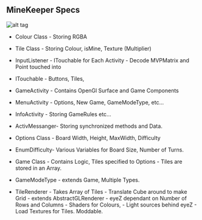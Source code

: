 MineKeeper Specs
----------------

![alt tag](http://archiloci.com/wp-content/uploads/2012/10/%C2%A9Simona-Rota_6-1024x682.jpg)

- Colour Class  - Storing RGBA
- Tile Class 	- Storing Colour, isMine, Texture (Multiplier)

- InputListener - ITouchable for Each Activity
		- Decode MVPMatrix and Point touched into  

- ITouchable   	- Buttons, Tiles, 

- GameActivity 	- Contains OpenGl Surface and Game Components
- MenuActivity 	- Options, New Game, GameModeType, etc...
- InfoActivity  - Storing GameRules etc...

- ActivMessanger- Storing synchronized methods and Data.
- Options Class - Board Width, Height, MaxWidth, Difficulty
- EnumDifficulty- Various Variables for Board Size, Number of Turns.

- Game Class 	- Contains Logic, Tiles specified to Options
		- Tiles are stored in an Array.
- GameModeType	- extends Game, Multiple Types.

- TileRenderer 	- Takes Array of Tiles
		- Translate Cube around to make Grid
		- extends AbstractGLRenderer
	 	- eyeZ dependant on Number of Rows and Columns 
		- Shaders for Colours,
		- Light sources behind eyeZ
		- Load Textures for Tiles. Moddable.



